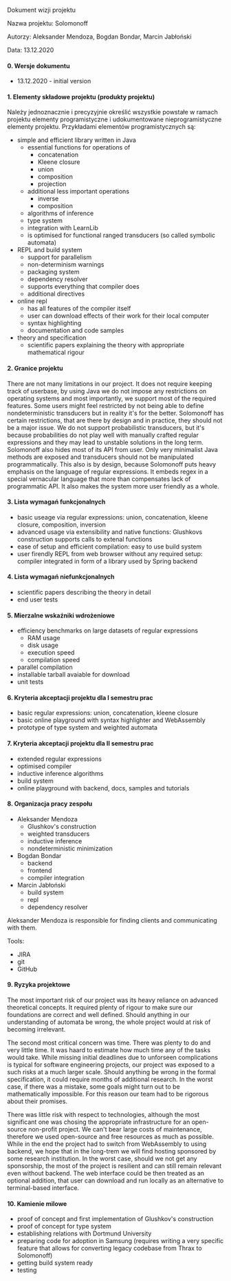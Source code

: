 Dokument wizji projektu

Nazwa projektu: Solomonoff

Autorzy: Aleksander Mendoza, Bogdan Bondar, Marcin Jabłoński

Data: 13.12.2020

#### 0\. Wersje dokumentu

- 13.12.2020 - initial version

#### 1\. Elementy składowe projektu (produkty projektu)

Należy jednoznacznie i precyzyjnie określić wszystkie powstałe w ramach projektu elementy programistyczne i udokumentowane nieprogramistyczne elementy projektu. Przykładami elementów programistycznych są:

- simple and efficient library written in Java
  - essential functions for operations of
    - concatenation
    - Kleene closure
    - union
    - composition
    - projection
  - additional less important operations
    - inverse
    - composition
  - algorithms of inference
  - type system
  - integration with LearnLib
  - is optimised for functional ranged transducers (so called symbolic automata)
- REPL and build system
    - support for parallelism
    - non-determinism warnings
    - packaging system
    - dependency resolver
    - supports everything that compiler does
    - additional directives
- online repl
    - has all features of the compiler itself
    - user can download effects of their work for their local computer
    - syntax highlighting
    - documentation and code samples
- theory and specification
    - scientific papers explaining the theory with appropriate mathematical rigour

#### 2\. Granice projektu

There are not many limitations in our project. It does not require keeping track of userbase, by using Java we do not impose any restrictions on operating systems and most importantly, we support most of the required features. Some users might feel restricted by not being able to define nondeterministic transducers but in reality it's for the better. Solomonoff has certain restrictions, that are there by design and in practice, they should not be a major issue. We do not support probabilistic transducers, but it's because probabilities do not play well with manually crafted regular expressions and they may lead to unstable solutions in the long term. Solomonoff also hides most of its API from user. Only very minimalist Java methods are exposed and transducers should not be manipulated programmatically. This also is by design, because Solomonoff puts heavy emphasis on the language of regular expressions. It embeds regex in a special vernacular language that more than compensates lack of programmatic API. It also makes the system more user friendly as a whole.

#### 3\. Lista wymagań funkcjonalnych

- basic useage via regular expressions: union, concatenation, kleene closure, composition, inversion
- advanced usage via extensibility and native functions: Glushkovs construction supports calls to extenal functions
- ease of setup and efficient compilation: easy to use build system
- user firendly REPL from web browser without any required setup: compiler integrated in form of a library used by Spring backend


#### 4\. Lista wymagań niefunkcjonalnych

- scientific papers describing the theory in detail
- end user tests


#### 5\. Mierzalne wskaźniki wdrożeniowe

- efficiency benchmarks on large datasets of regular expressions
	- RAM usage
	- disk usage 
	- execution speed
	- compilation speed
- parallel compilation 
- installable tarball avaiable for download 
- unit tests


#### 6\. Kryteria akceptacji projektu dla I semestru prac

- basic regular expressions: union, concatenation, kleene closure
- basic online playground with syntax highlighter and WebAssembly
- prototype of type system and  weighted automata

#### 7\. Kryteria akceptacji projektu dla II semestru prac

- extended regular expressions
- optimised compiler
- inductive inference algorithms
- build system
- online playground with backend, docs, samples and tutorials

#### 8\. Organizacja pracy zespołu

- Aleksander Mendoza
  - Glushkov's construction 
  - weighted transducers
  - inductive inference
  - nondeterministic minimization
- Bogdan Bondar
  - backend
  - frontend
  - compiler integration
- Marcin Jabłoński
  - build system
  - repl
  - dependency resolver

Aleksander Mendoza is responsible for finding clients and communicating with them. 

Tools:
- JIRA
- git
- GitHub

#### 9\. Ryzyka projektowe

The most important risk of our project was its heavy reliance on advanced theoretical concepts. It required plenty of rigour to make sure our foundations are correct and well defined. Should anything in our understanding of automata be wrong, the whole project would at risk of becoming irrelevant. 

The second most critical concern was time. There was plenty to do and very little time. It was haard to estimate how much time any of the tasks would take. While missing initial deadlines due to unforseen complications is typical for software engineering projects, our project was exposed to a such risks at a much larger scale. Should anything be wrong in the formal specification, it could require months of additional research. In the worst case, if there was a mistake, some goals might turn out to be mathematically impossible. For this reason our team had to be rigorous about their promises.

There was little risk with respect to technologies, although the most significant one was chosing the appropriate infrastructure for an open-source non-profit project. We can't bear large costs of maintenance, therefore we used open-source and free resources as much as possible. While in the end the project had to switch from WebAssembly to using backend, we hope that in the long-trem we will find hosting sponsored by some research institution. In the worst case, should we not get any sponsorship, the most of the project is resilient and can still remain relevant even without backend. The web interface could be then treated as an optional addition, that user can download and run locally as an alternative to terminal-based interface.

#### 10\. Kamienie milowe

- proof of concept and first implementation of Glushkov's construction
- proof of concept for type system
- establishing relations with Dortmund University
- preparing code for adoption in Samsung (requires writing a very specific feature that allows for converting legacy codebase from Thrax to Solomonoff)
- getting build system ready
- testing 

